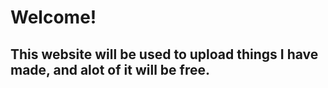 # Welcome! 
## This website will be used to upload things I have made, and alot of it will be free.
